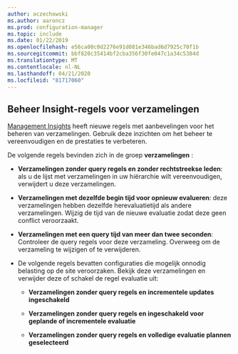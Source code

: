 ```yaml
---
author: aczechowski
ms.author: aaroncz
ms.prod: configuration-manager
ms.topic: include
ms.date: 01/22/2019
ms.openlocfilehash: e56ca00c0d2276e91d081e346bad6d7925c70f1b
ms.sourcegitcommit: bbf820c35414bf2cba356f30fe047c1a34c5384d
ms.translationtype: MT
ms.contentlocale: nl-NL
ms.lasthandoff: 04/21/2020
ms.locfileid: "81717060"
---
```

## <a name="management-insight-rules-for-collections"></a><a name="bkmk_micoll"></a>Beheer Insight-regels voor verzamelingen
<!--3555752-->

[Management Insights](../../../../servers/manage/management-insights.md) heeft nieuwe regels met aanbevelingen voor het beheren van verzamelingen. Gebruik deze inzichten om het beheer te vereenvoudigen en de prestaties te verbeteren. 


De volgende regels bevinden zich in de groep **verzamelingen** :

- **Verzamelingen zonder query regels en zonder rechtstreekse leden**: als u de lijst met verzamelingen in uw hiërarchie wilt vereenvoudigen, verwijdert u deze verzamelingen.  

- **Verzamelingen met dezelfde begin tijd voor opnieuw evalueren**: deze verzamelingen hebben dezelfde herevaluatietijd als andere verzamelingen. Wijzig de tijd van de nieuwe evaluatie zodat deze geen conflict veroorzaakt.  

- **Verzamelingen met een query tijd van meer dan twee seconden**: Controleer de query regels voor deze verzameling. Overweeg om de verzameling te wijzigen of te verwijderen.

- De volgende regels bevatten configuraties die mogelijk onnodig belasting op de site veroorzaken. Bekijk deze verzamelingen en verwijder deze of schakel de regel evaluatie uit:  

    - **Verzamelingen zonder query regels en incrementele updates ingeschakeld**  

    - **Verzamelingen zonder query regels en ingeschakeld voor geplande of incrementele evaluatie**  

    - **Verzamelingen zonder query regels en volledige evaluatie plannen geselecteerd**  

